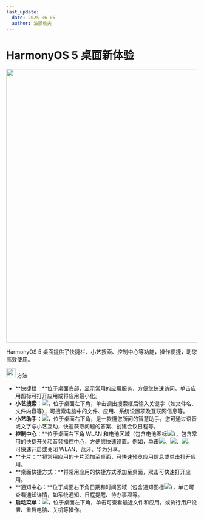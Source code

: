 ```yaml
---
last_update:
  date: 2025-06-05
  author: 油腻樵夫
---
```


# HarmonyOS 5 桌面新体验

<img src="https://tips-p01-drcn.dbankcdn.cn/MODEL/DOC/C00B030/resource/card/202512281uswxk/zh-cn/image/figure/fig_desktop.png" width="720" height=""/> 

HarmonyOS 5 桌面提供了快捷栏、小艺搜索、控制中心等功能，操作便捷，助您高效使用。

<img src="https://tips-p01-drcn.dbankcdn.cn/MODEL/DOC/C00B030/resource/card/202512281uswxk/zh-cn/image/common/buttons/fig_method.png" width="24" height="24"/> 方法

+   **快捷栏：**位于桌面底部，显示常用的应用服务，方便您快速访问。单击应用图标可打开应用或将应用最小化。
+   **小艺搜索：**![](https://tips-p01-drcn.dbankcdn.cn/MODEL/DOC/C00B030/resource/card/202512281uswxk/zh-cn/image/common/buttons/HM_celia_AI_search.png)，位于桌面左下角，单击调出搜索框后输入关键字（如文件名、文件内容等），可搜索电脑中的文件、应用、系统设置项及互联网信息等。
+   **小艺助手：**![](https://tips-p01-drcn.dbankcdn.cn/MODEL/DOC/C00B030/resource/card/202512281uswxk/zh-cn/image/common/icon/appicon_xiaoyi.png)，位于桌面右下角，是一款懂您所问的智慧助手，您可通过语音或文字与小艺互动，快速获取问题的答案、创建会议日程等。
+   **控制中心**：**位于桌面右下角 WLAN 和电池区域（包含电池图标![](https://tips-p01-drcn.dbankcdn.cn/MODEL/DOC/C00B030/resource/card/202512281uswxk/zh-cn/image/common/status/HM_public_battery.png)），包含常用的快捷开关和音频播控中心，方便您快速设置。例如，单击![](https://tips-p01-drcn.dbankcdn.cn/MODEL/DOC/C00B030/resource/card/202512281uswxk/zh-cn/image/common/status/HM_public_wlan.png)、![](https://tips-p01-drcn.dbankcdn.cn/MODEL/DOC/C00B030/resource/card/202512281uswxk/zh-cn/image/common/status/ic_public_bluetooth_filled.png)、![](https://tips-p01-drcn.dbankcdn.cn/MODEL/DOC/C00B030/resource/card/202512281uswxk/zh-cn/image/common/buttons/HM_public_hwshare.png)，可快速开启或关闭 WLAN、蓝牙、华为分享。
+   **卡片：**将常用应用的卡片添加至桌面，可快速预览应用信息或单击打开应用。
+   **桌面快捷方式：**将常用应用的快捷方式添加至桌面，双击可快速打开应用。
+   **通知中心：**位于桌面右下角日期和时间区域（包含通知图标![](https://tips-p01-drcn.dbankcdn.cn/MODEL/DOC/C00B030/resource/card/202512281uswxk/zh-cn/image/common/buttons/HM_notice_bell_filled.png)），单击可查看通知详情，如系统通知、日程提醒、待办事项等。
+   **启动菜单：**![](https://tips-p01-drcn.dbankcdn.cn/MODEL/DOC/C00B030/resource/card/202512281uswxk/zh-cn/image/common/buttons/HM_public_system.png)，位于桌面左下角，单击可查看最近文件和应用，或执行用户设置、重启电脑、关机等操作。